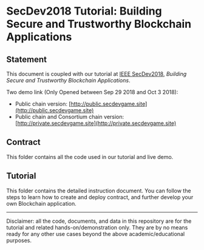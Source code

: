 # SecDev2018 Tutorial: Building Secure and Trustworthy Blockchain Applications


## Statement
This document is coupled with our tutorial at [IEEE SecDev2018](https://secdev.ieee.org/2018/agenda/), *Building Secure and Trustworthy Blockchain Applications*. 

Two demo link (Only Opened between Sep 29 2018 and Oct 3 2018):

* Public chain version: [http://public.secdevgame.site](http://public.secdevgame.site)
* Public chain and Consortium chain version: [http://private.secdevgame.site](http://private.secdevgame.site)

## Contract

This folder contains all the code used in our tutorial and live demo.

## Tutorial

This folder contains the detailed instruction document. You can follow the steps to learn how to create and deploy contract, and further develop your own Blockchain application.

------
Disclaimer: all the code, documents, and data in this repository are for the tutorial and related hands-on/demonstration only. They are by no means ready for any other use cases beyond the above academic/educational purposes.
